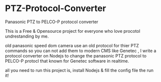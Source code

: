 # PTZ-Protocol-Converter
Panasonic PTZ to PELCO-P protocol converter


This is a Free & Opensource project for everyone who love procotol undrestanding by me.

old panasonic speed dom camera use an old protocol for thier PTZ commands so you can not add them 
to modern CMS like Genetec , I write a protocol converter on Nodejs to change the panasonic PTZ protocol 
to PELCO-P protocl that known for Genetec software in realtime.

all you need to run this project is, install Nodejs & fill the config file the run it!



